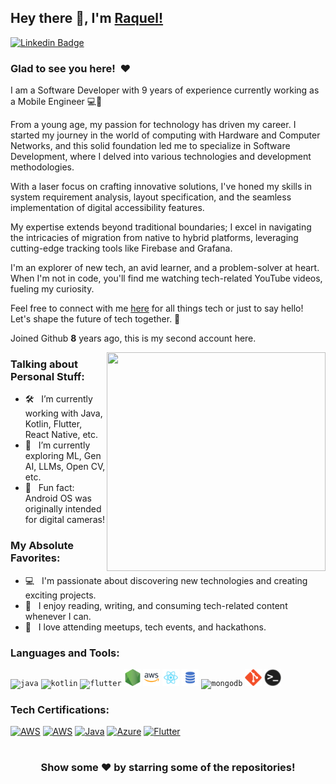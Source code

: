 ## Hey there 👋, I'm [Raquel!](https://github.com/RaquelMariah?tab=repositories)

[![Linkedin Badge](https://img.shields.io/badge/-LinkedIn-0e76a8?style=flat-square&logo=Linkedin&logoColor=white)](https://www.linkedin.com/in/immaryrachel/)

### Glad to see you here! &nbsp;❤️

I am a Software Developer with 9 years of experience currently working as a Mobile Engineer 💻📱

From a young age, my passion for technology has driven my career. I started my journey in the world of computing with Hardware and Computer Networks, and this solid foundation led me to specialize in Software Development, where I delved into various technologies and development methodologies.

With a laser focus on crafting innovative solutions, I've honed my skills in system requirement analysis, layout specification, and the seamless implementation of digital accessibility features. 

My expertise extends beyond traditional boundaries; I excel in navigating the intricacies of migration from native to hybrid platforms, leveraging cutting-edge tracking tools like Firebase and Grafana.

I'm an explorer of new tech, an avid learner, and a problem-solver at heart. When I'm not in code, you'll find me watching tech-related YouTube videos, fueling my curiosity.

Feel free to connect with me [here](https://www.linkedin.com/in/immaryrachel/) for all things tech or just to say hello! Let's shape the future of tech together. 🌟

Joined Github **8** years ago, this is my second account here.


<img align="right" height="350" width="350" alt="" src="https://github.com/RamariaDeveloper/ImagePickerJava/assets/142702495/285029ba-55c1-44ec-aee4-c191e8c84124" />

### Talking about Personal Stuff:

- 🛠 &nbsp; I’m currently working with Java, Kotlin, Flutter, React Native, etc.
- 🚀 &nbsp; I’m currently exploring ML, Gen AI, LLMs, Open CV, etc.
- 👾 &nbsp; Fun fact: Android OS was originally intended for digital cameras!

### My Absolute Favorites:

- 💻 &nbsp; I'm passionate about discovering new technologies and creating exciting projects.
- 📰 &nbsp;  I enjoy reading, writing, and consuming tech-related content whenever I can.
- 🍕 &nbsp;  I love attending meetups, tech events, and hackathons.

### Languages and Tools:

<code><img height="27" width="25" src="https://github.com/RamariaDeveloper/ImagePickerJava/assets/142702495/dcbaf6e4-c450-491c-9fcc-fdb199333ce4" alt="java"></code>
<code><img height="27" src="https://github.com/RamariaDeveloper/ImagePickerJava/assets/142702495/c1af0060-30d7-4eb5-88ae-dc96f6f4f946" alt="kotlin"></code>
<code><img height="30" width="25" src="https://github.com/RamariaDeveloper/ImagePickerJava/assets/142702495/9947cac3-b072-4bc1-af7f-4d04207327da" alt="flutter"></code>
<code><img height="27" src="https://raw.githubusercontent.com/github/explore/80688e429a7d4ef2fca1e82350fe8e3517d3494d/topics/nodejs/nodejs.png" alt="nodejs"></code>
<code><img height="27" src="https://raw.githubusercontent.com/github/explore/80688e429a7d4ef2fca1e82350fe8e3517d3494d/topics/aws/aws.png" alt="aws"></code>
<code><img height="27" src="https://raw.githubusercontent.com/github/explore/80688e429a7d4ef2fca1e82350fe8e3517d3494d/topics/react/react.png" alt="react"></code>
<code><img height="27" src="https://raw.githubusercontent.com/github/explore/80688e429a7d4ef2fca1e82350fe8e3517d3494d/topics/sql/sql.png" alt="sql"></code>
<code><img height="27" src="https://encrypted-tbn0.gstatic.com/images?q=tbn%3AANd9GcSTTzPAw-55ssm1Im594xYZ9eRQu2JylrkYLg&usqp=CAU" alt="mongodb"></code>
<code><img height="27" src="https://raw.githubusercontent.com/devicons/devicon/master/icons/git/git-original.svg" alt="git"></code>
<code><img height="27" src="https://raw.githubusercontent.com/github/explore/80688e429a7d4ef2fca1e82350fe8e3517d3494d/topics/terminal/terminal.png" alt="terminal"></code>


### Tech Certifications:
<a href="https://aws.amazon.com/pt/training/aws-cloud-institute/?nc2=sb_aci" target="_blank"><img src="https://github.com/RamariaDeveloper/ImagePickerJava/assets/142702495/8d09014c-69e9-466a-9914-47763398c40e" alt="AWS" height="100" width="100"></a>
<a href="https://www.netacad.com/courses/os-it/ndg-linux-essentials" target="_blank"><img src="https://github.com/RamariaDeveloper/ImagePickerJava/assets/142702495/9cfa43e6-fc8d-4d69-93d8-2a040f937ee7" alt="AWS" height="100" width="100"></a>
<a href="https://docs.oracle.com/middleware/12211/wcs/java-ref/COM/FutureTense/Interfaces/ICS.html" target="_blank"><img src="https://github.com/RamariaDeveloper/ImagePickerJava/assets/142702495/23a80b4c-7750-46e3-b33c-30d8a6fc2338" alt="Java" height="100" width="100"></a>
<a href="https://learn.microsoft.com/en-us/credentials/certifications/azure-fundamentals/?practice-assessment-type=certification" target="_blank"><img src="https://github.com/RamariaDeveloper/ImagePickerJava/assets/142702495/5f319a7d-f333-4474-a8ca-8a70775fc8f5" alt="Azure" height="100" width="100"></a>
<a href="https://web.dio.me/track/formacao-flutter-specialist" target="_blank"><img src="https://github.com/RamariaDeveloper/AndroidTvApplication/assets/142702495/0053738f-5e54-4fe5-bf24-ae07c4d3b933" alt="Flutter" height="100" width="100"></a>


#

<div align="center">

### Show some ❤️ by starring some of the repositories!

</div>
